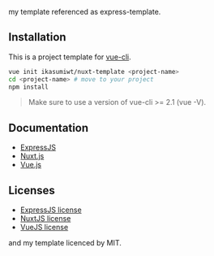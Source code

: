 my template referenced as express-template.

## Installation

This is a project template for [vue-cli](https://github.com/vuejs/vue-cli).

```bash
vue init ikasumiwt/nuxt-template <project-name>
cd <project-name> # move to your project
npm install
```

> Make sure to use a version of vue-cli >= 2.1 (vue -V).

## Documentation

- [ExpressJS](http://expressjs.com/en/guide/routing.html)
- [Nuxt.js](https://nuxtjs.org/guide/)
- [Vue.js](http://vuejs.org/guide/)

## Licenses

- [ExpressJS license](https://github.com/expressjs/express/blob/master/LICENSE)
- [NuxtJS license](https://github.com/nuxt/nuxt.js/blob/master/LICENSE.md)
- [VueJS license](https://github.com/vuejs/vue/blob/master/LICENSE)


and my template licenced by MIT.
